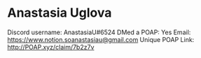 # Anastasia Uglova

Discord username: AnastasiaU#6524
DMed a POAP: Yes
Email: https://www.notion.soanastasiau@gmail.com
Unique POAP Link: http://POAP.xyz/claim/7b2z7v